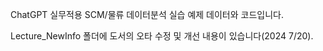 ChatGPT 실무적용 SCM/물류 데이터분석 실습 예제 데이터와 코드입니다.

Lecture_NewInfo 폴더에 도서의 오타 수정 및 개선 내용이 있습니다(2024 7/20).
